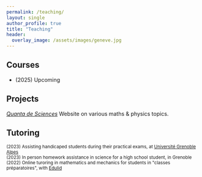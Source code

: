 ```yaml
---
permalink: /teaching/
layout: single
author_profile: true
title: "Teaching"
header:
  overlay_image: /assets/images/geneve.jpg
---
```


## Courses

- (2025) Upcoming

## Projects

[*Quanta de Sciences*](https://www.notion.so/sciencequanta/Quanta-de-sciences-197424ce114b80129e85d43646784ab1) Website on various maths & physics topics.


## Tutoring

<sub>(2023) Assisting handicaped students during their practical exams, at [Université Grenoble Alpes](https://etudiant.univ-grenoble-alpes.fr/le-service-accueil-handicap-1379586.kjsp)</sub><br>
<sub>(2023) In person homework assistance in science for a high school student, in Grenoble</sub><br>
<sub>(2022) Online turoring in mathematics and mechanics for students in "classes préparatoires", with [Edulid](https://www.edulide.fr/)</sub><br>
